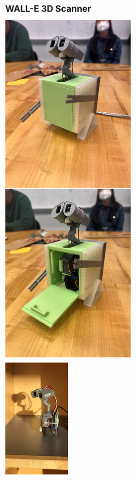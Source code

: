 # WALL-E 3D Scanner

<img src="images/IMG_9499.jpg" alt="drawing" width="400"/> <img src="images/IMG_9501.jpg" alt="drawing" width="400"/>

<img src="images/IMG_9481.jpg" alt="drawing" width="200"/>
